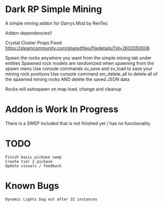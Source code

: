 # Dark RP Simple Mining
 A simple mining addon for Garrys Mod by RenTec

 Addon dependencies!!

Crystal Cluster Props Fixed
https://steamcommunity.com/sharedfiles/filedetails/?id=2602050006

Spawn the rocks anywhere you want from the simple mining tab under entities
Spawned rock models are randomized when spawning from the spawn menu
Use console commands sv_save and sv_load to save your mining rock positions
Use console command sm_delete_all to delete all of the spawned mining rocks AND delete the saved JSON data

Rocks will autospawn on map load, change and cleanup

# Addon is Work In Progress

There is a SWEP included that is not finished yet / has no functionality

# TODO

	Finish basic pickaxe swep
	Create tier 2 pickaxe
	Update visuals / feedback

# Known Bugs

	Dynamic Lights bug out after 32 instances
